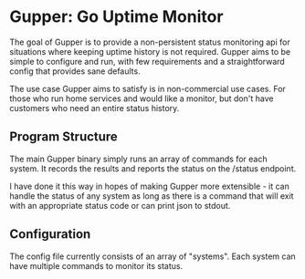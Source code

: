 # Gupper: Go Uptime Monitor
The goal of Gupper is to provide a non-persistent status monitoring api for situations where keeping uptime history is not required. Gupper aims to be simple to configure and run, with few requirements and a straightforward config that provides sane defaults.

The use case Gupper aims to satisfy is in non-commercial use cases. For those who run home services and would like a monitor, but don't have customers who need an entire status history.

## Program Structure
The main Gupper binary simply runs an array of commands for each system. It records the results and reports the status on the /status endpoint.

I have done it this way in hopes of making Gupper more extensible - it can handle the status of any system as long as there is a command that will exit with an appropriate status code or can print json to stdout.

## Configuration
The config file currently consists of an array of "systems". Each system can have multiple commands to monitor its status.
